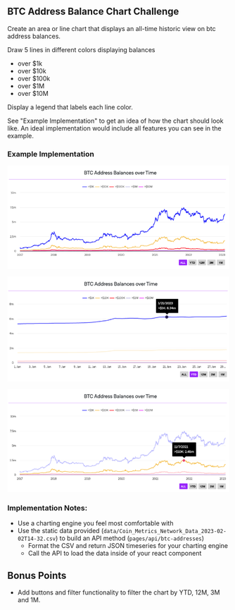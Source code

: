 ## BTC Address Balance Chart Challenge

Create an area or line chart that displays an all-time historic view on btc address balances.

Draw 5 lines in different colors displaying balances
- over $1k
- over $10k
- over $100k
- over $1M
- over $10M

Display a legend that labels each line color.

See "Example Implementation" to get an idea of how the chart should look like.
An ideal implementation would include all features you can see in the example.

### Example Implementation

![chart1.png](chart1.png)

![chart2.png](chart2.png)

![chart3.png](chart3.png)

### Implementation Notes:

* Use a charting engine you feel most comfortable with
* Use the static data provided (`data/Coin_Metrics_Network_Data_2023-02-02T14-32.csv`) to build an API method
(`pages/api/btc-addresses`)
  * Format the CSV and return JSON timeseries for your charting engine
  * Call the API to load the data inside of your react component

## Bonus Points

* Add buttons and filter functionality to filter the chart by YTD, 12M, 3M and 1M.
